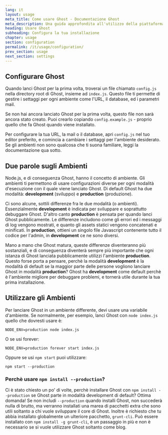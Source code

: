 ```yaml
---
lang: it
layout: usage
meta_title: Come usare Ghost - Documentazione Ghost
meta_description: Una guida approfondita all'utilizzo della piattaforma di blogging Ghost. Hai Ghost ma non sai da dove cominciare? Parti da qui!
heading: Usare Ghost
subheading: Configura la tua installazione
chapter: usage
section: configuration
permalink: /it/usage/configuration/
prev_section: usage
next_section: settings
---
```



## Configurare Ghost <a id="configuration"></a>

Quando lanci Ghost per la prima volta, troverai un file chiamato `config.js` nella directory root di Ghost, insieme ad `index.js`. Questo file ti permette di gestire i settaggi per ogni ambiente come l'URL, il database, ed i parametri mail.

Se non hai ancora lanciato Ghost per la prima volta, questo file non sarà ancora stato creato. Puoi crearlo copiando `config.example.js` - proprio quello che fa Ghost quando viene installato. 

Per configurare la tua URL, la mail o il database, apri `config.js` nel tuo editor preferito, e comincia a cambiare i settaggi per l'ambiente desiderato. Se gli ambienti non sono qualcosa che ti suona familiare, leggi la documentazione qua sotto.

## Due parole sugli Ambienti <a id="environments"></a>

Node.js, e di conseguenza Ghost, hanno il concetto di ambiente. Gli ambienti ti permettono di usare configurazioni diverse per ogni modalità d'esecuzione con il quale viene lanciato Ghost. Di default Ghost ha due modalità: **development** (sviluppo) e **production** (produzione).

Ci sono alcune, sottili differenze fra le due modalità (o ambienti). Essenzialmente **development** è indicata per sviluppare e soprattutto debuggare Ghost. D'altro canto **production** è pensata per quando lanci Ghost pubblicamente. Le differenze includono come gli errori ed i messaggi di log vengono mostrati, e quanto gli assets statici vengono concatenati e minificati. In **production**, ottieni un singolo file Javascript contenente tutto il codice per l'admin, in **development** ce ne sono diversi.

Mano a mano che Ghost matura, queste differenze diventeranno più sostanziali, e di conseguenza diventerà sempre più importante che ogni istanza di Ghost lanciata pubblicamente utilizzi l'ambiente **production**. Questo forse porta a pensare, perchè la modalità **development** è la modalità di default se la maggior parte delle persone vogliono lanciare Ghost in modalità **production**? Ghost ha **development** come default perchè è l'ambiente migliore per debuggare problemi, e tornerà utile durante la tua prima installazione.

##  Utilizzare gli Ambienti <a id="using-env"></a>

Per lanciare Ghost in un ambiente differente, devi usare una variabile d'ambiente. Se normalmente, per esempio, lanci Ghost con `node index.js` quello che dovresti usare è:

`NODE_ENV=production node index.js`

O se usi forever:

`NODE_ENV=production forever start index.js`

Oppure se usi `npm start` puoi utilizzare:

`npm start --production`

### Perchè usare `npm install --production`?

Ci è stato chiesto un po' di volte, perchè installare Ghost con `npm install --production` se Ghost parte in modalità development di default? Ottima domanda! Se non includi `--production` quando installi Ghost, non succederà nulla di brutto, ma verranno installati una marea di pacchetti extra che sono utili soltanto a chi vuole sviluppare il core di Ghost. Inoltre è richiesto che tu abbia installato globalmente un ulteriore pacchetto, `grunt-cli`. Può essere installato con `npm install -g grunt-cli`, è un passaggio in più e non è necessario se si vuole utilizzare Ghost soltanto come blog.

